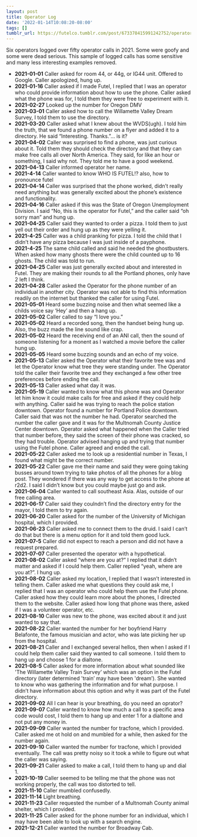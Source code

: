 ```yaml
---
layout: post
title: Operator Log
date: '2022-01-14T10:08:20-08:00'
tags: []
tumblr_url: https://futelco.tumblr.com/post/673378415991242752/operator-log
---
```

Six operators logged over fifty operator calls in 2021. Some were goofy and some were dead serious. This sample of logged calls has some sensitive and many less interesting examples removed.

- **2021-01-01** Caller asked for room 44, or 44g, or IG44 unit. Offered to Google. Caller apologized, hung up.
- **2021-01-16** Caller asked if I made Futel, I replied that I was an operator who could provide information about how to use the phone. Caller asked what the phone was for, I told them they were free to experiment with it.
- **2021-02-27** Looked up the number for Oregon DMV
- **2021-03-01** Caller asked how to call the Willamette Valley Dream Survey, I told them to use the directory.
- **2021-03-20** Caller asked what I knew about the WVDS(ugh). I told him the truth, that we found a phone number on a flyer and added it to a directory. He said “Interesting. Thanks.”… is it?
- **2021-04-02** Caller was surprised to find a phone, was just curious about it. Told them they should check the directory and that they can make free calls all over North America. They said, for like an hour or something, I said why not. They told me to have a good weekend.
- **2021-04-13** Caller informed operator her name.
- **2021-4-14** Caller wanted to know WHO IS FUTEL!? also, how to pronounce futel
- **2021-04-14** Caller was surprised that the phone worked, didn’t really need anything but was generally excited about the phone’s existence and functionality.
- **2021-04-16** Caller asked if this was the State of Oregon Unemployment Division. I said “No, this is the operator for Futel,” and the caller said “oh sorry man” and hung up.
- **2021-04-25** Caller said they wanted to order a pizza. I told them to just yell out their order and hung up as they were yelling it.
- **2021-4-25** Caller was a child pranking for pizza. I told the child that I didn’t have any pizza because I was just inside of a payphone.
- **2021-4-25** The same child called and said he needed the ghostbusters. When asked how many ghosts there were the child counted up to 16 ghosts. The child was told to run.
- **2021-04-25** Caller was just generally excited about and interested in Futel. They are making their rounds to all the Portland phones, only have 2 left I think.
- **2021-04-28** Caller asked the Operator for the phone number of an individual in another city. Operator was not able to find this information readily on the internet but thanked the caller for using Futel.
- **2021-05-01** Heard some buzzing noise and then what seemed like a childs voice say ‘Hey’ and then a hang up.
- **2021-05-02** Caller called to say “I love you.”
- **2021-05-02** Heard a recorded song, then the handset being hung up. Also, the buzz made the line sound like crap.
- **2021-05-02** Heard the receiving end of an ANI call, then the sound of someone listening for a monent as I watched a movie before the caller hung up.
- **2021-05-05** Heard some buzzing sounds and an echo of my voice.
- **2021-05-13** Caller asked the Operator what their favorite tree was and let the Operator know what tree they were standing under. The Operator told the caller their favorite tree and they exchanged a few other tree preferences before ending the call.
- **2021-05-13** Caller asked what day it was.
- **2021-05-19** Caller wanted to know what this phone was and Operator let him know it could make calls for free and asked if they could help with anything. Caller said he was trying to reach the police station downtown. Operator found a number for Portland Police downtown. Caller said that was not the number he had. Operator searched the number the caller gave and it was for the Multnomah County Justice Center downtown. Operator asked what happened when the Caller tried that number before, they said the screen of their phone was cracked, so they had trouble. Operator advised hanging up and trying that number using the Futel phone. Caller agreed and ended the call.
- **2021-05-22** Caller asked me to look up a residential number in Texas, I found what might be the correct number.
- **2021-05-22** Caller gave me their name and said they were going taking busses around town trying to take photos of all the phones for a blog post. They wondered if there was any way to get access to the phone at r2d2. I said I didn’t know but you could maybe just go and ask.
- **2021-06-04** Caller wanted to call southeast Asia. Alas, outside of our free calling area.
- **2021-06-17** Caller said they coulndn’t find the directory entry for the mayor, I told them to try again.
- **2021-06-20** Caller asked for the number of the University of Michigan hospital, which I provided.
- **2021-06-23** Caller asked me to connect them to the druid. I said I can’t do that but there is a menu option for it and told them good luck.
- **2021-07-5** Caller did not expect to reach a person and did not have a request prepared.
- **2021-07-07** Caller presented the operator with a hypothetical.
- **2021-08-02** Caller asked “where are you at?” I replied that it didn’t matter and asked if I could help them. Caller replied “yeah, where are you at?”. I hung up.
- **2021-08-02** Caller asked my location, I replied that I wasn’t interested in telling them. Caller asked me what questions they could ask me, I replied that I was an operator who could help them use the Futel phone. Caller asked how they could learn more about the phones, I directed them to the website. Caller asked how long that phone was there, asked if I was a volunteer operator, etc.
- **2021-08-10** Caller was new to the phone, was excited about it and just wanted to say that.
- **2021-08-22** Caller wanted the number for her boyfriend Harry Belafonte, the famous musician and actor, who was late picking her up from the hospital.
- **2021-08-21** Caller and I exchanged several hellos, then when I asked if I could help them caller said they wanted to call someone. I told them to hang up and choose 1 for a dialtone.
- **2021-08-5** Caller asked for more information about what sounded like 'The Willamette Valley Train Survey’ which was an option in the Futel directory (later determined 'train’ may have been 'dream’). She wanted to know who was gathering the information and for what purpose. I didn’t have information about this option and why it was part of the Futel directory.
- **2021-09-02** All I can hear is your breathing, do you need an oprator?
- **2021-09-07** Caller wanted to know how much a call to a specific area code would cost, I told them to hang up and enter 1 for a dialtone and not put any money in.
- **2021-09-09** Caller wanted the number for tracfone, which I provided. Caller asked me ot hold on and mumbled for a while, then asked for the number again.
- **2021-09-10** Caller wanted the number for tracfone, which I provided eventually. The call was pretty noisy so it took a while to figure out what the caller was saying.
- **2021-09-21** Caller asked to make a call, I told them to hang up and dial 1.
- **2021-10-19** Caller seemed to be telling me that the phone was not working properly, the call was too distorted to tell.
- **2021-11-10** Caller mumbled confusedly.
- **2021-11-14** Light breathing.
- **2021-11-23** Caller requested the number of a Multnomah County animal shelter, which I provided.
- **2021-11-25** Caller asked for the phone number for an individual, which I may have been able to look up with a search engine.
- **2021-12-21** Caller wanted the number for Broadway Cab.
